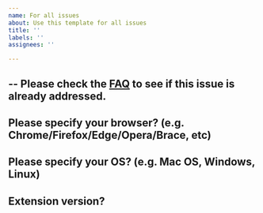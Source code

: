 ```yaml
---
name: For all issues
about: Use this template for all issues
title: ''
labels: ''
assignees: ''

---
```


--
Please check the [FAQ](https://pagenotes.manugarg.com/faq/) to see if this issue is already addressed.
--

Please specify your browser? (e.g. Chrome/Firefox/Edge/Opera/Brace, etc)
--

Please specify your OS? (e.g. Mac OS, Windows, Linux)
--

Extension version?
--
